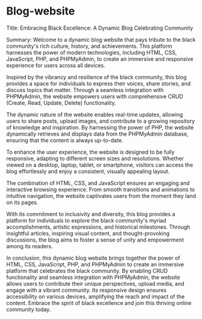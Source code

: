 # Blog-website
Title: Embracing Black Excellence: A Dynamic Blog Celebrating Community

Summary:
Welcome to a dynamic blog website that pays tribute to the black community's rich culture, history, and achievements. This platform harnesses the power of modern technologies, including HTML, CSS, JavaScript, PHP, and PHPMyAdmin, to create an immersive and responsive experience for users across all devices.

Inspired by the vibrancy and resilience of the black community, this blog provides a space for individuals to express their voices, share stories, and discuss topics that matter. Through a seamless integration with PHPMyAdmin, the website empowers users with comprehensive CRUD (Create, Read, Update, Delete) functionality.

The dynamic nature of the website enables real-time updates, allowing users to share posts, upload images, and contribute to a growing repository of knowledge and inspiration. By harnessing the power of PHP, the website dynamically retrieves and displays data from the PHPMyAdmin database, ensuring that the content is always up-to-date.

To enhance the user experience, the website is designed to be fully responsive, adapting to different screen sizes and resolutions. Whether viewed on a desktop, laptop, tablet, or smartphone, visitors can access the blog effortlessly and enjoy a consistent, visually appealing layout.

The combination of HTML, CSS, and JavaScript ensures an engaging and interactive browsing experience. From smooth transitions and animations to intuitive navigation, the website captivates users from the moment they land on its pages.

With its commitment to inclusivity and diversity, this blog provides a platform for individuals to explore the black community's myriad accomplishments, artistic expressions, and historical milestones. Through insightful articles, inspiring visual content, and thought-provoking discussions, the blog aims to foster a sense of unity and empowerment among its readers.

In conclusion, this dynamic blog website brings together the power of HTML, CSS, JavaScript, PHP, and PHPMyAdmin to create an immersive platform that celebrates the black community. By enabling CRUD functionality and seamless integration with PHPMyAdmin, the website allows users to contribute their unique perspectives, upload media, and engage with a vibrant community. Its responsive design ensures accessibility on various devices, amplifying the reach and impact of the content. Embrace the spirit of black excellence and join this thriving online community today.
